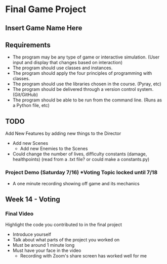 # Final Game Project
## Insert Game Name Here


## Requirements
- The program may be any type of game or interactive simulation. (User input and display that changes based on interaction)
- The program should use classes and instances.
- The program should apply the four principles of programming with classes.
- The program should use the libraries chosen in the course. (Pyray, etc)
- The program should be delivered through a version control system. (Git/GitHub)
- The program should be able to be run from the command line. (Runs as a Python file, etc)

## TODO

Add New Features by adding new things to the Director
- Add new Scenes
  - Add new Enemies to the Scenes
- Could change the number of lives, difficulty constants (damage, healthpoints) (read from a .txt file? or could make a constants.py)

### Project Demo (Saturday 7/16) *Voting Topic locked until 7/18
- A one minute recording showing off game and its mechanics

## Week 14 - Voting

### Final Video
Highlight the code you contributed to in the final project
- Introduce yourself
- Talk about what parts of the project you worked on
- Must be around 1 minute long
- Must have your face in the video
  - Recording with Zoom's share screen has worked well for me
